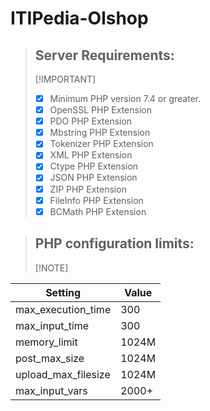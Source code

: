 # ITIPedia-Olshop

> ## Server Requirements:
> [!IMPORTANT]
>
> - [x] Minimum PHP version 7.4 or greater.
> - [x] OpenSSL PHP Extension
> - [x] PDO PHP Extension
> - [x] Mbstring PHP Extension
> - [x] Tokenizer PHP Extension
> - [x] XML PHP Extension
> - [x] Ctype PHP Extension
> - [x] JSON PHP Extension
> - [x] ZIP PHP Extension
> - [x] FileInfo PHP Extension
> - [x] BCMath PHP Extension


> ## PHP configuration limits:
> [!NOTE]
>
| Setting              | Value    |
|----------------------|----------|
| max_execution_time   | 300      |
| max_input_time       | 300      |
| memory_limit         | 1024M    |
| post_max_size        | 1024M    |
| upload_max_filesize  | 1024M    |
| max_input_vars       | 2000+    |
